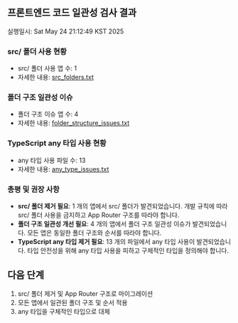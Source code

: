 ## 프론트엔드 코드 일관성 검사 결과

실행일시: Sat May 24 21:12:49 KST 2025

### src/ 폴더 사용 현황

- src/ 폴더 사용 앱 수: 1
- 자세한 내용: [src_folders.txt](./src_folders.txt)

### 폴더 구조 일관성 이슈

- 폴더 구조 이슈 앱 수: 4
- 자세한 내용: [folder_structure_issues.txt](./folder_structure_issues.txt)

### TypeScript any 타입 사용 현황

- any 타입 사용 파일 수: 13
- 자세한 내용: [any_type_issues.txt](./any_type_issues.txt)

### 총평 및 권장 사항

- **src/ 폴더 제거 필요**: 1 개의 앱에서 src/ 폴더가 발견되었습니다. 개발 규칙에 따라 src/ 폴더 사용을 금지하고 App Router 구조를 따라야 합니다.
- **폴더 구조 일관성 개선 필요**: 4 개의 앱에서 폴더 구조 일관성 이슈가 발견되었습니다. 모든 앱은 동일한 폴더 구조와 순서를 따라야 합니다.
- **TypeScript any 타입 제거 필요**: 13 개의 파일에서 any 타입 사용이 발견되었습니다. 타입 안전성을 위해 any 타입 사용을 피하고 구체적인 타입을 정의해야 합니다.

## 다음 단계

1. src/ 폴더 제거 및 App Router 구조로 마이그레이션
2. 모든 앱에서 일관된 폴더 구조 및 순서 적용
3. any 타입을 구체적인 타입으로 대체
